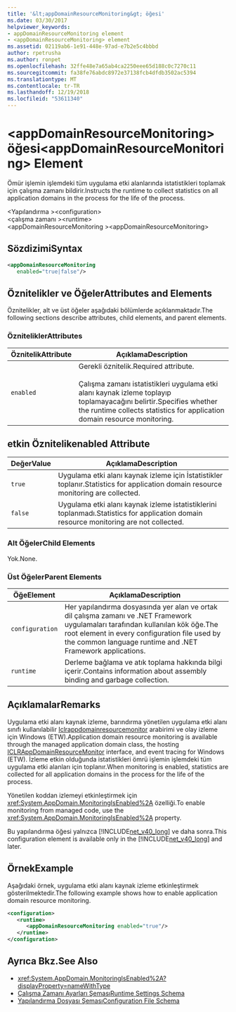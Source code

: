 ```yaml
---
title: '&lt;appDomainResourceMonitoring&gt; öğesi'
ms.date: 03/30/2017
helpviewer_keywords:
- appDomainResourceMonitoring element
- <appDomainResourceMonitoring> element
ms.assetid: 02119ab6-1e91-448e-97ad-e7b2e5c4bbbd
author: rpetrusha
ms.author: ronpet
ms.openlocfilehash: 32ffe48e7a65ab4ca2250eee65d188c0c7270c11
ms.sourcegitcommit: fa38fe76abdc8972e37138fcb4dfdb3502ac5394
ms.translationtype: MT
ms.contentlocale: tr-TR
ms.lasthandoff: 12/19/2018
ms.locfileid: "53611340"
---
```

# <a name="ltappdomainresourcemonitoringgt-element"></a><span data-ttu-id="d3eef-102">&lt;appDomainResourceMonitoring&gt; öğesi</span><span class="sxs-lookup"><span data-stu-id="d3eef-102">&lt;appDomainResourceMonitoring&gt; Element</span></span>
<span data-ttu-id="d3eef-103">Ömür işlemin işlemdeki tüm uygulama etki alanlarında istatistikleri toplamak için çalışma zamanı bildirir.</span><span class="sxs-lookup"><span data-stu-id="d3eef-103">Instructs the runtime to collect statistics on all application domains in the process for the life of the process.</span></span>  
  
 <span data-ttu-id="d3eef-104">\<Yapılandırma ></span><span class="sxs-lookup"><span data-stu-id="d3eef-104">\<configuration></span></span>  
<span data-ttu-id="d3eef-105">\<çalışma zamanı ></span><span class="sxs-lookup"><span data-stu-id="d3eef-105">\<runtime></span></span>  
<span data-ttu-id="d3eef-106">\<appDomainResourceMonitoring ></span><span class="sxs-lookup"><span data-stu-id="d3eef-106">\<appDomainResourceMonitoring></span></span>  
  
## <a name="syntax"></a><span data-ttu-id="d3eef-107">Sözdizimi</span><span class="sxs-lookup"><span data-stu-id="d3eef-107">Syntax</span></span>  
  
```xml  
<appDomainResourceMonitoring    
   enabled="true|false"/>  
```  
  
## <a name="attributes-and-elements"></a><span data-ttu-id="d3eef-108">Öznitelikler ve Öğeler</span><span class="sxs-lookup"><span data-stu-id="d3eef-108">Attributes and Elements</span></span>  
 <span data-ttu-id="d3eef-109">Öznitelikler, alt ve üst öğeler aşağıdaki bölümlerde açıklanmaktadır.</span><span class="sxs-lookup"><span data-stu-id="d3eef-109">The following sections describe attributes, child elements, and parent elements.</span></span>  
  
### <a name="attributes"></a><span data-ttu-id="d3eef-110">Öznitelikler</span><span class="sxs-lookup"><span data-stu-id="d3eef-110">Attributes</span></span>  
  
|<span data-ttu-id="d3eef-111">Öznitelik</span><span class="sxs-lookup"><span data-stu-id="d3eef-111">Attribute</span></span>|<span data-ttu-id="d3eef-112">Açıklama</span><span class="sxs-lookup"><span data-stu-id="d3eef-112">Description</span></span>|  
|---------------|-----------------|  
|`enabled`|<span data-ttu-id="d3eef-113">Gerekli öznitelik.</span><span class="sxs-lookup"><span data-stu-id="d3eef-113">Required attribute.</span></span><br /><br /> <span data-ttu-id="d3eef-114">Çalışma zamanı istatistikleri uygulama etki alanı kaynak izleme toplayıp toplamayacağını belirtir.</span><span class="sxs-lookup"><span data-stu-id="d3eef-114">Specifies whether the runtime collects statistics for application domain resource monitoring.</span></span>|  
  
## <a name="enabled-attribute"></a><span data-ttu-id="d3eef-115">etkin Öznitelik</span><span class="sxs-lookup"><span data-stu-id="d3eef-115">enabled Attribute</span></span>  
  
|<span data-ttu-id="d3eef-116">Değer</span><span class="sxs-lookup"><span data-stu-id="d3eef-116">Value</span></span>|<span data-ttu-id="d3eef-117">Açıklama</span><span class="sxs-lookup"><span data-stu-id="d3eef-117">Description</span></span>|  
|-----------|-----------------|  
|`true`|<span data-ttu-id="d3eef-118">Uygulama etki alanı kaynak izleme için İstatistikler toplanır.</span><span class="sxs-lookup"><span data-stu-id="d3eef-118">Statistics for application domain resource monitoring are collected.</span></span>|  
|`false`|<span data-ttu-id="d3eef-119">Uygulama etki alanı kaynak izleme istatistiklerini toplanmadı.</span><span class="sxs-lookup"><span data-stu-id="d3eef-119">Statistics for application domain resource monitoring are not collected.</span></span>|  
  
### <a name="child-elements"></a><span data-ttu-id="d3eef-120">Alt Öğeler</span><span class="sxs-lookup"><span data-stu-id="d3eef-120">Child Elements</span></span>  
 <span data-ttu-id="d3eef-121">Yok.</span><span class="sxs-lookup"><span data-stu-id="d3eef-121">None.</span></span>  
  
### <a name="parent-elements"></a><span data-ttu-id="d3eef-122">Üst Öğeler</span><span class="sxs-lookup"><span data-stu-id="d3eef-122">Parent Elements</span></span>  
  
|<span data-ttu-id="d3eef-123">Öğe</span><span class="sxs-lookup"><span data-stu-id="d3eef-123">Element</span></span>|<span data-ttu-id="d3eef-124">Açıklama</span><span class="sxs-lookup"><span data-stu-id="d3eef-124">Description</span></span>|  
|-------------|-----------------|  
|`configuration`|<span data-ttu-id="d3eef-125">Her yapılandırma dosyasında yer alan ve ortak dil çalışma zamanı ve .NET Framework uygulamaları tarafından kullanılan kök öğe.</span><span class="sxs-lookup"><span data-stu-id="d3eef-125">The root element in every configuration file used by the common language runtime and .NET Framework applications.</span></span>|  
|`runtime`|<span data-ttu-id="d3eef-126">Derleme bağlama ve atık toplama hakkında bilgi içerir.</span><span class="sxs-lookup"><span data-stu-id="d3eef-126">Contains information about assembly binding and garbage collection.</span></span>|  
  
## <a name="remarks"></a><span data-ttu-id="d3eef-127">Açıklamalar</span><span class="sxs-lookup"><span data-stu-id="d3eef-127">Remarks</span></span>  
 <span data-ttu-id="d3eef-128">Uygulama etki alanı kaynak izleme, barındırma yönetilen uygulama etki alanı sınıfı kullanılabilir [Iclrappdomainresourcemonitor](../../../../../docs/framework/unmanaged-api/hosting/iclrappdomainresourcemonitor-interface.md) arabirimi ve olay izleme için Windows (ETW).</span><span class="sxs-lookup"><span data-stu-id="d3eef-128">Application domain resource monitoring is available through the managed application domain class, the hosting [ICLRAppDomainResourceMonitor](../../../../../docs/framework/unmanaged-api/hosting/iclrappdomainresourcemonitor-interface.md) interface, and event tracing for Windows (ETW).</span></span> <span data-ttu-id="d3eef-129">İzleme etkin olduğunda istatistikleri ömrü işlemin işlemdeki tüm uygulama etki alanları için toplanır.</span><span class="sxs-lookup"><span data-stu-id="d3eef-129">When monitoring is enabled, statistics are collected for all application domains in the process for the life of the process.</span></span>  
  
 <span data-ttu-id="d3eef-130">Yönetilen koddan izlemeyi etkinleştirmek için <xref:System.AppDomain.MonitoringIsEnabled%2A> özelliği.</span><span class="sxs-lookup"><span data-stu-id="d3eef-130">To enable monitoring from managed code, use the <xref:System.AppDomain.MonitoringIsEnabled%2A> property.</span></span>  
  
 <span data-ttu-id="d3eef-131">Bu yapılandırma öğesi yalnızca [!INCLUDE[net_v40_long](../../../../../includes/net-v40-long-md.md)] ve daha sonra.</span><span class="sxs-lookup"><span data-stu-id="d3eef-131">This configuration element is available only in the [!INCLUDE[net_v40_long](../../../../../includes/net-v40-long-md.md)] and later.</span></span>  
  
## <a name="example"></a><span data-ttu-id="d3eef-132">Örnek</span><span class="sxs-lookup"><span data-stu-id="d3eef-132">Example</span></span>  
 <span data-ttu-id="d3eef-133">Aşağıdaki örnek, uygulama etki alanı kaynak izleme etkinleştirmek gösterilmektedir.</span><span class="sxs-lookup"><span data-stu-id="d3eef-133">The following example shows how to enable application domain resource monitoring.</span></span>  
  
```xml  
<configuration>  
   <runtime>  
      <appDomainResourceMonitoring enabled="true"/>  
   </runtime>  
</configuration>  
```  
  
## <a name="see-also"></a><span data-ttu-id="d3eef-134">Ayrıca Bkz.</span><span class="sxs-lookup"><span data-stu-id="d3eef-134">See Also</span></span>  
- <xref:System.AppDomain.MonitoringIsEnabled%2A?displayProperty=nameWithType>  
- [<span data-ttu-id="d3eef-135">Çalışma Zamanı Ayarları Şeması</span><span class="sxs-lookup"><span data-stu-id="d3eef-135">Runtime Settings Schema</span></span>](../../../../../docs/framework/configure-apps/file-schema/runtime/index.md)  
- [<span data-ttu-id="d3eef-136">Yapılandırma Dosyası Şeması</span><span class="sxs-lookup"><span data-stu-id="d3eef-136">Configuration File Schema</span></span>](../../../../../docs/framework/configure-apps/file-schema/index.md)
